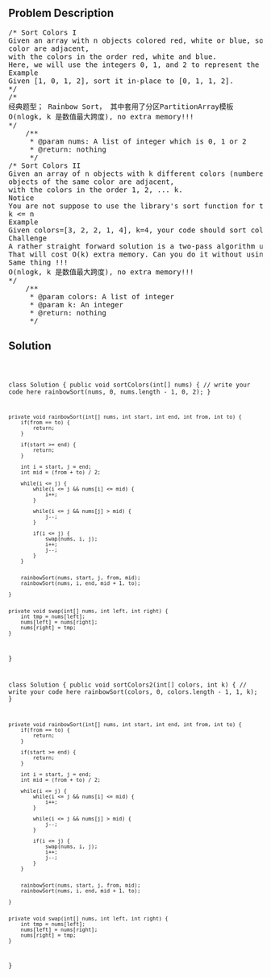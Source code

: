 <!--
<style>
  body { font-family: Arial, sans-serif; }
  .container { max-width: 100%; margin: 0 auto; padding: 10px; }
  .comment-block { max-width: 30%; background-color: #f9f9f9; padding: 10px; border-left: 5px solid #ccc; overflow-wrap: break-word; white-space: pre-wrap; }
  .code-block { background-color: #f4f4f4; padding: 10px; border: 1px solid #ddd; overflow-wrap: break-word; white-space: pre-wrap; }
</style>
-->

<div class='container'>
<h2>Problem Description</h2>
<div class='comment-block'>
<pre>
/* Sort Colors I
Given an array with n objects colored red, white or blue, sort them so that objects of the same
color are adjacent,
with the colors in the order red, white and blue.
Here, we will use the integers 0, 1, and 2 to represent the color red, white, and blue respectively.
Example
Given [1, 0, 1, 2], sort it in-place to [0, 1, 1, 2].
*/
/*
经典题型； Rainbow Sort， 其中套用了分区PartitionArray模板
O(nlogk, k 是数值最大跨度), no extra memory!!!
*/
    /**
     * @param nums: A list of integer which is 0, 1 or 2
     * @return: nothing
     */
/* Sort Colors II
Given an array of n objects with k different colors (numbered from 1 to k), sort them so that
objects of the same color are adjacent,
with the colors in the order 1, 2, ... k.
Notice
You are not suppose to use the library's sort function for this problem.
k <= n
Example
Given colors=[3, 2, 2, 1, 4], k=4, your code should sort colors in-place to [1, 2, 2, 3, 4].
Challenge
A rather straight forward solution is a two-pass algorithm using counting sort.
That will cost O(k) extra memory. Can you do it without using extra memory?
Same thing !!!
O(nlogk, k 是数值最大跨度), no extra memory!!!
*/
    /**
     * @param colors: A list of integer
     * @param k: An integer
     * @return: nothing
     */
</pre>
</div>

<h2>Solution</h2>
<div class='code-block'>
<pre><code class='language-java'>


class Solution {
    public void sortColors(int[] nums) {
        // write your code here
        rainbowSort(nums, 0, nums.length - 1, 0, 2);
    }
    
    private void rainbowSort(int[] nums, int start, int end, int from, int to) {
        if(from == to) {
            return;
        }
        
        if(start >= end) {
            return;
        }
        
        int i = start, j = end;
        int mid = (from + to) / 2;
        
        while(i <= j) {
            while(i <= j && nums[i] <= mid) {
                i++;
            }
            
            while(i <= j && nums[j] > mid) {
                j--;
            }
            
            if(i <= j) {
                swap(nums, i, j);
                i++;
                j--;
            }
        }
        
        
        rainbowSort(nums, start, j, from, mid);
        rainbowSort(nums, i, end, mid + 1, to);

    }
    
    
    private void swap(int[] nums, int left, int right) {
        int tmp = nums[left];
        nums[left] = nums[right];
        nums[right] = tmp;
    }
}


class Solution {
    public void sortColors2(int[] colors, int k) {
        // write your code here
        rainbowSort(colors, 0, colors.length - 1, 1, k);
    }
    
    private void rainbowSort(int[] nums, int start, int end, int from, int to) {
        if(from == to) {
            return;
        }
        
        if(start >= end) {
            return;
        }
        
        int i = start, j = end;
        int mid = (from + to) / 2;
        
        while(i <= j) {
            while(i <= j && nums[i] <= mid) {
                i++;
            }
            
            while(i <= j && nums[j] > mid) {
                j--;
            }
            
            if(i <= j) {
                swap(nums, i, j);
                i++;
                j--;
            }
        }
        
        
        rainbowSort(nums, start, j, from, mid);
        rainbowSort(nums, i, end, mid + 1, to);

    }
    
    
    private void swap(int[] nums, int left, int right) {
        int tmp = nums[left];
        nums[left] = nums[right];
        nums[right] = tmp;
    }
}

</code></pre>
</div>
</div>
